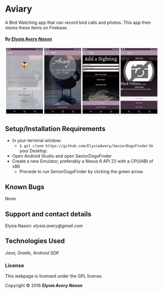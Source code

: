 # Aviary
A Bird Watching app that can record bird calls and photos. This app then stores these items on Firebase. 

#### By _[**Elysia Avery Nason**](https://github.com/elysiaavery)_

<img src="/app/src/main/res/drawable/screenshot.jpg" alt="a screenshot of the web app">

## Setup/Installation Requirements

* In your terminal window:
  * `$ git clone https://github.com/ElysiaAvery/SeniorDogsFinder` to your Desktop.
* Open Android Studio and open SeniorDogsFinder
* Create a new Emulator, preferably a Nexus 6 API 23 with a CPU/ABI of x86
  * Procede to run SeniorDogsFinder by clicking the green arrow.

## Known Bugs

None

## Support and contact details

Elysia Nason: _elysia.avery@gmail.com_

## Technologies Used

_Java,
Gradle,
Android SDK_

### License

This webpage is licensed under the GPL license.

Copyright &copy; 2016 **_Elysia Avery Nason_**
